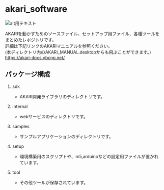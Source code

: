 # akari_software
![alt用テキスト](setup/m5_sd/logo320.jpg)  

AKARIを動かすためのソースファイル、セットアップ用ファイル、各種ツールをまとめたレポジトリです。  
詳細は下記リンクのAKARIマニュアルを参照ください。  
(本ディレクトリ内のAKARI_MANUAL.desktopからも飛ぶことができます。)  
https://akari-docs.vbcpp.net/  

## パッケージ構成

1. sdk

    * AKARI開発ライブラリのディレクトリです。

2. internal

    * webサービスのディレクトリです。

3. samples

    * サンプルアプリケーションのディレクトリです。

4. setup

    * 環境構築用のスクリプトや、m5,arduinoなどの設定用ファイルが置かれています。

5. tool

    * その他ツールが保存されています。
